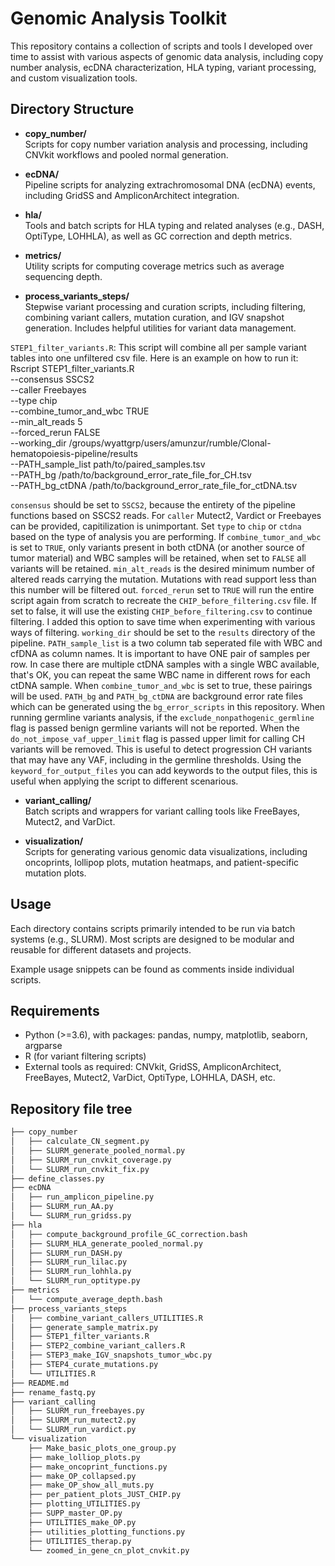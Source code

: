 # Genomic Analysis Toolkit

This repository contains a collection of scripts and tools I developed over time to assist with various aspects of genomic data analysis, including copy number analysis, ecDNA characterization, HLA typing, variant processing, and custom visualization tools.

## Directory Structure

- **copy_number/**  
  Scripts for copy number variation analysis and processing, including CNVkit workflows and pooled normal generation.

- **ecDNA/**  
  Pipeline scripts for analyzing extrachromosomal DNA (ecDNA) events, including GridSS and AmpliconArchitect integration.

- **hla/**  
  Tools and batch scripts for HLA typing and related analyses (e.g., DASH, OptiType, LOHHLA), as well as GC correction and depth metrics.

- **metrics/**  
  Utility scripts for computing coverage metrics such as average sequencing depth.

- **process_variants_steps/**  
  Stepwise variant processing and curation scripts, including filtering, combining variant callers, mutation curation, and IGV snapshot generation. Includes helpful utilities for variant data management.
  
 `STEP1_filter_variants.R`: This script will combine all per sample variant tables into one unfiltered csv file. Here is an example on how to run it:
  Rscript STEP1_filter_variants.R \
  --consensus SSCS2 \
  --caller Freebayes \
  --type chip \
  --combine_tumor_and_wbc TRUE \
  --min_alt_reads 5 \
  --forced_rerun FALSE \
  --working_dir /groups/wyattgrp/users/amunzur/rumble/Clonal-hematopoiesis-pipeline/results \
  --PATH_sample_list path/to/paired_samples.tsv \
  --PATH_bg /path/to/background_error_rate_file_for_CH.tsv \
  --PATH_bg_ctDNA /path/to/background_error_rate_file_for_ctDNA.tsv
  
  `consensus` should be set to `SSCS2`, because the entirety of the pipeline functions based on SSCS2 reads. For `caller` Mutect2, Vardict or Freebayes can be provided, capitilization is unimportant. Set `type` to `chip` or `ctdna` based on the type of analysis you are performing. If `combine_tumor_and_wbc` is set to `TRUE`, only variants present in both ctDNA (or another source of tumor material) and WBC samples will be retained, when set to `FALSE` all variants will be retained. `min_alt_reads` is the desired minimum number of altered reads carrying the mutation. Mutations with read support less than this number will be filtered out. `forced_rerun` set to `TRUE` will run the entire script again from scratch to recreate the `CHIP_before_filtering.csv` file. If set to false, it will use the existing `CHIP_before_filtering.csv` to continue filtering. I added this option to save time when experimenting with various ways of filtering. `working_dir` should be set to the `results` directory of the pipeline. `PATH_sample_list` is a two column tab seperated file with WBC and cfDNA as column names. It is important to have ONE pair of samples per row. In case there are multiple ctDNA samples with a single WBC available, that's OK, you can repeat the same WBC name in different rows for each ctDNA sample. When `combine_tumor_and_wbc` is set to true, these pairings will be used. `PATH_bg` and `PATH_bg_ctDNA` are background error rate files which can be generated using the `bg_error_scripts` in this repository. When running germline variants analysis, if the `exclude_nonpathogenic_germline` flag is passed benign germline variants will not be reported. When the `do_not_impose_vaf_upper_limit` flag is passed upper limit for calling CH variants will be removed. This is useful to detect progression CH variants that may have any VAF, including in the germline thresholds. Using the `keyword_for_output_files` you can add keywords to the output files, this is useful when applying the script to different scenarious.

- **variant_calling/**  
  Batch scripts and wrappers for variant calling tools like FreeBayes, Mutect2, and VarDict.

- **visualization/**  
  Scripts for generating various genomic data visualizations, including oncoprints, lollipop plots, mutation heatmaps, and patient-specific mutation plots.

## Usage

Each directory contains scripts primarily intended to be run via batch systems (e.g., SLURM). Most scripts are designed to be modular and reusable for different datasets and projects.

Example usage snippets can be found as comments inside individual scripts.

## Requirements

- Python (>=3.6), with packages: pandas, numpy, matplotlib, seaborn, argparse  
- R (for variant filtering scripts)  
- External tools as required: CNVkit, GridSS, AmpliconArchitect, FreeBayes, Mutect2, VarDict, OptiType, LOHHLA, DASH, etc.

## Repository file tree

```bash
├── copy_number
│   ├── calculate_CN_segment.py
│   ├── SLURM_generate_pooled_normal.py
│   ├── SLURM_run_cnvkit_coverage.py
│   └── SLURM_run_cnvkit_fix.py
├── define_classes.py
├── ecDNA
│   ├── run_amplicon_pipeline.py
│   ├── SLURM_run_AA.py
│   └── SLURM_run_gridss.py
├── hla
│   ├── compute_background_profile_GC_correction.bash
│   ├── SLURM_HLA_generate_pooled_normal.py
│   ├── SLURM_run_DASH.py
│   ├── SLURM_run_lilac.py
│   ├── SLURM_run_lohhla.py
│   └── SLURM_run_optitype.py
├── metrics
│   └── compute_average_depth.bash
├── process_variants_steps
│   ├── combine_variant_callers_UTILITIES.R
│   ├── generate_sample_matrix.py
│   ├── STEP1_filter_variants.R
│   ├── STEP2_combine_variant_callers.R
│   ├── STEP3_make_IGV_snapshots_tumor_wbc.py
│   ├── STEP4_curate_mutations.py
│   └── UTILITIES.R
├── README.md
├── rename_fastq.py
├── variant_calling
│   ├── SLURM_run_freebayes.py
│   ├── SLURM_run_mutect2.py
│   └── SLURM_run_vardict.py
└── visualization
    ├── Make_basic_plots_one_group.py
    ├── make_lolliop_plots.py
    ├── make_oncoprint_functions.py
    ├── make_OP_collapsed.py
    ├── make_OP_show_all_muts.py
    ├── per_patient_plots_JUST_CHIP.py
    ├── plotting_UTILITIES.py
    ├── SUPP_master_OP.py
    ├── UTILITIES_make_OP.py
    ├── utilities_plotting_functions.py
    ├── UTILITIES_therap.py
    └── zoomed_in_gene_cn_plot_cnvkit.py
```
